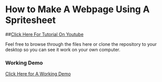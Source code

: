 # How to Make A Webpage Using A Spritesheet

##[Click Here For Tutorial On Youtube](https://www.youtube.com/watch?v=DjsjhSxlmlw)

Feel free to browse through the files here or clone the repository to your desktop so you can see it work on your own computer.


### Working Demo 

[Click Here for A Working Demo](http://vijayxtreme.com/spritesheet_demo/)
